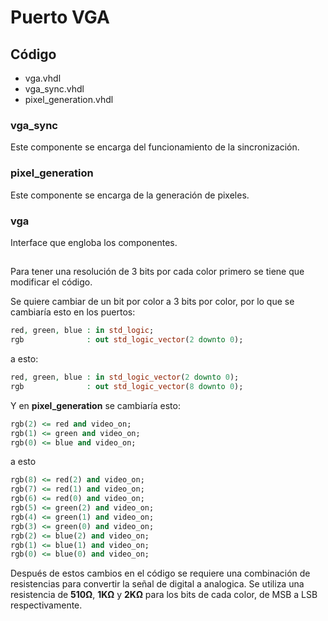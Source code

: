 # Puerto VGA
## Código
- vga.vhdl
- vga_sync.vhdl
- pixel_generation.vhdl

### vga_sync
Este componente se encarga del funcionamiento de la sincronización.

### pixel_generation
Este componente se encarga de la generación de pixeles.

### vga
Interface que engloba los componentes.


##
Para tener una resolución de 3 bits por cada color primero se tiene que modificar el código.

Se quiere cambiar de un bit por color a 3 bits por color, por lo que se cambiaría esto en los puertos:
```VHDL
red, green, blue : in std_logic;
rgb              : out std_logic_vector(2 downto 0);
```
a esto:
```VHDL
red, green, blue : in std_logic_vector(2 downto 0);
rgb              : out std_logic_vector(8 downto 0);
```

Y en **pixel_generation** se cambiaría esto:
```VHDL
rgb(2) <= red and video_on;
rgb(1) <= green and video_on;
rgb(0) <= blue and video_on;
```
a esto
```VHDL
rgb(8) <= red(2) and video_on;
rgb(7) <= red(1) and video_on;
rgb(6) <= red(0) and video_on;
rgb(5) <= green(2) and video_on;
rgb(4) <= green(1) and video_on;
rgb(3) <= green(0) and video_on;
rgb(2) <= blue(2) and video_on;
rgb(1) <= blue(1) and video_on;
rgb(0) <= blue(0) and video_on;
```
Después de estos cambios en el código se requiere una combinación de resistencias para convertir la señal de digital a analogica. Se utiliza una resistencia de **510Ω**, **1KΩ** y **2KΩ** para los bits de cada color, de MSB a LSB respectivamente.
